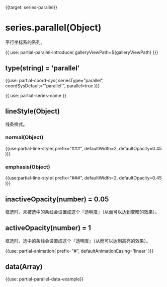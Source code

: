 
{{target: series-parallel}}

# series.parallel(Object)

平行坐标系的系列。

{{ use: partial-parallel-introduce(
    galleryViewPath=${galleryViewPath}
)}}


## type(string) = 'parallel'


{{use: partial-coord-sys(
    seriesType="parallel",
    coordSysDefault="'parallel'",
    parallel=true
)}}


{{ use: partial-series-name }}



## lineStyle(Object)

线条样式。

### normal(Object)

{{use:partial-line-style(
    prefix="###",
    defaultWidth=2,
    defaultOpacity=0.45
)}}

### emphasis(Object)

{{use:partial-line-style(
    prefix="###",
    defaultWidth=2,
    defaultOpacity=0.45
)}}


## inactiveOpacity(number) = 0.05

框选时，未被选中的条线会设置成这个『透明度』（从而可以达到变暗的效果）。


## activeOpacity(number) = 1

框选时，选中的条线会设置成这个『透明度』（从而可以达到高亮的效果）。



{{use: partial-animation(
    prefix="#",
    defaultAnimationEasing='linear'
)}}


## data(Array)

{{use: partial-parallel-data-example}}